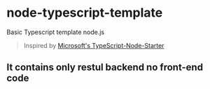 # node-typescript-template
Basic Typescript template node.js

> Inspired by [Microsoft's TypeScript-Node-Starter](https://github.com/microsoft/TypeScript-Node-Starter)

## It contains only restul backend no front-end code
